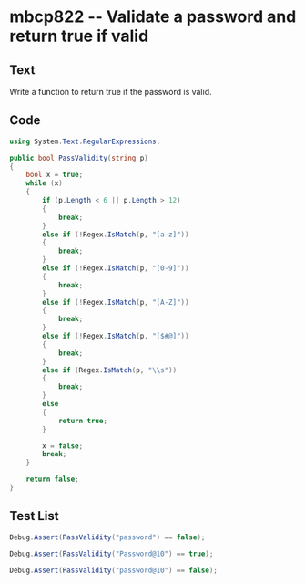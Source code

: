# mbcp822 -- Validate a password and return true if valid

## Text

Write a function to return true if the password is valid.

## Code

```csharp
using System.Text.RegularExpressions;

public bool PassValidity(string p) 
{
    bool x = true;
    while (x) 
    {
        if (p.Length < 6 || p.Length > 12)
        {
            break;
        }
        else if (!Regex.IsMatch(p, "[a-z]"))
        {
            break;
        }
        else if (!Regex.IsMatch(p, "[0-9]"))
        {
            break;
        }
        else if (!Regex.IsMatch(p, "[A-Z]"))
        {
            break;
        }
        else if (!Regex.IsMatch(p, "[$#@]"))
        {
            break;
        }
        else if (Regex.IsMatch(p, "\\s"))
        {
            break;
        }
        else 
        {
            return true;
        }

        x = false;
        break;
    }

    return false;
}
```

## Test List

```csharp
Debug.Assert(PassValidity("password") == false);
```

```csharp
Debug.Assert(PassValidity("Password@10") == true);
```

```csharp
Debug.Assert(PassValidity("password@10") == false);
```
